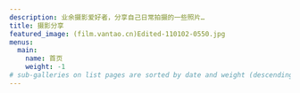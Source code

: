 ```yaml
---
description: 业余摄影爱好者，分享自己日常拍摄的一些照片…
title: 摄影分享
featured_image: (film.vantao.cn)Edited-110102-0550.jpg
menus:
  main:
    name: 首页
    weight: -1
# sub-galleries on list pages are sorted by date and weight (descending)
---
```

